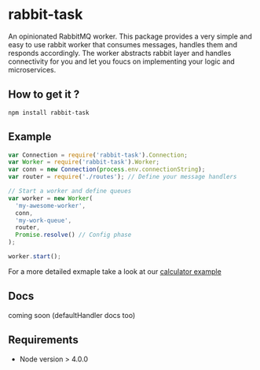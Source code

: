 # rabbit-task
An opinionated RabbitMQ worker. 
This package provides a very simple and easy to use rabbit worker that consumes messages, handles them and responds accordingly. The worker abstracts rabbit layer and handles connectivity for you and let you foucs on implementing your logic and microservices. 

## How to get it ?
```
npm install rabbit-task
```

## Example
```javascript
var Connection = require('rabbit-task').Connection;
var Worker = require('rabbit-task').Worker;
var conn = new Connection(process.env.connectionString);
var router = require('./routes'); // Define your message handlers 

// Start a worker and define queues
var worker = new Worker(
  'my-awesome-worker',
  conn,
  'my-work-queue',
  router,
  Promise.resolve() // Config phase
);

worker.start();
```
For a more detailed exmaple take a look at our [calculator example](https://github.com/bookmd/rabbit-task/tree/master/examples/calculator)
## Docs
coming soon (defaultHandler docs too)

## Requirements 
- Node version > 4.0.0

